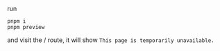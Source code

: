 run

```
pnpm i
pnpm preview
```

and visit the / route, it will show `This page is temporarily unavailable.`
